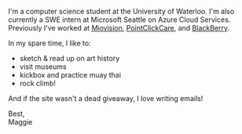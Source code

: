 I'm a computer science student at the University of Waterloo. I'm also currently a SWE intern at Microsoft Seattle on Azure Cloud Services. Previously I've worked at [Miovision](https://miovision.com/), [PointClickCare](https://pointclickcare.com/), and [BlackBerry](https://blackberry.qnx.com/en/products/automotive/blackberry-ivy).

In my spare time, I like to:
- sketch & read up on art history
- visit museums
- kickbox and practice muay thai
- rock climb!

And if the site wasn't a dead giveaway, I love writing emails!

Best, <br> Maggie